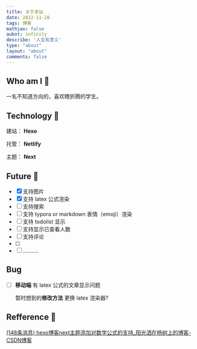 ```yaml
---
title: 关于本站
date: 2022-11-20
tags: 博客
mathjax: false
aubot: infinity
describe: '人生有意义'
type: "about"
layout: "about"
comments: false
---
```


## Who am I :boy:

一名不知道方向的，喜欢瞎折腾的学生。

## Technology :ledger:

建站： **Hexo** 

托管： **Netlify** 

主题： **Next**

##  Future :rocket:

- [x] 支持图片
- [x] 支持 latex 公式渲染
- [ ] 支持搜索
- [ ] 支持 typora or markdown 表情（emoji）渲染
- [ ] 支持 todolist 显示 
- [ ] 支持显示已查看人数
- [ ] 支持评论
- [ ] 
- [ ] ..........

## Bug

- [ ] **移动端** 有 latex 公式的文章显示问题

  暂时想到的**修改方法** 更换 latex 渲染器?

##  Refference :paw_prints:

[(148条消息) hexo博客next主题添加对数学公式的支持_阳光洒在杨树上的博客-CSDN博客](https://blog.csdn.net/weixin_45511189/article/details/115798563?spm=1001.2101.3001.6650.17&utm_medium=distribute.pc_relevant.none-task-blog-2~default~BlogCommendFromBaidu~Rate-17-115798563-blog-82526604.pc_relevant_3mothn_strategy_and_data_recovery&depth_1-utm_source=distribute.pc_relevant.none-task-blog-2~default~BlogCommendFromBaidu~Rate-17-115798563-blog-82526604.pc_relevant_3mothn_strategy_and_data_recovery&utm_relevant_index=18)
